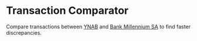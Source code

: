 # Transaction Comparator

Compare transactions between [YNAB](https://app.ynab.com/) and  [Bank Millennium SA](https://www.bankmillennium.pl/) to find faster discrepancies.

